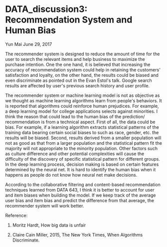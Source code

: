 DATA\_discussion3: Recommendation System and Human Bias
================
Yun Mai
June 29, 2017

The recommender system is designed to reduce the amount of time for the user to search the relevant items and help business to maximize the purchase intention. One the one hand, it is believed that increasing the accuracy of recommendation system could help in retaining the customers' satisfaction and loyalty, on the other hand, the results could be biased and even discriminate as pointed out in the Evan Estol's talk. Google search results are affected by user's previous search history and user profile.

The recommender system or machine learning model is not as objective as we thought as machine learning algorithms learn from people's behaviors. It is reported that algorithms could reinforce human prejudices. For example, a deep learning model for college applications selects against minorities. I think the reason that could lead to the human bias of the prediction/ recommendation is from a technical aspect. First of all, the data could be bias. For example, if a learning algorithm extracts statistical patterns of the training data bearing certain social biases to such as race, gender, etc. the results will be biased. Second, results derived from a smaller population will not as good as that from a larger population and the statistical pattern fit the majority will not appropriate to the minority population. Other factors such as culture difference and other potential complexities will cause the difficulty of the discovery of specific statistical pattern for different groups. In the deep learning process, decision making is based on certain features determined by the neural net. It is hard to identify the human bias when it happens as people do not know how neural net make decisions.

According to the collaborative filtering and content-based recommendation techniques learned from DATA 643, I think it is better to account for user and item biases when building the model. If we keep track of the average user bias and item bias and predict the difference from that average, the recommender system will work better.

Reference:

1.  Moritz Hardt, How big data is unfair

2.  Claire Cain Miller, 2015, The New York Times, When Algorithms Discriminate.
